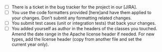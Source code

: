 <!--

Thank you for proposing a pull request. This template will guide you through the essential steps necessary for a pull request.
Make sure that:

-->

- [ ] There is a ticket in the bug tracker for the project in our [JIRA].
- [ ] You use the code formatters provided [here]and have them applied to your changes. Don’t submit any formatting related changes.
- [ ] You submit test cases (unit or integration tests) that back your changes.
- [ ] You added yourself as author in the headers of the classes you touched. Amend the date range in the Apache license header if needed. For new types, add the license header (copy from another file and set the current year only).
